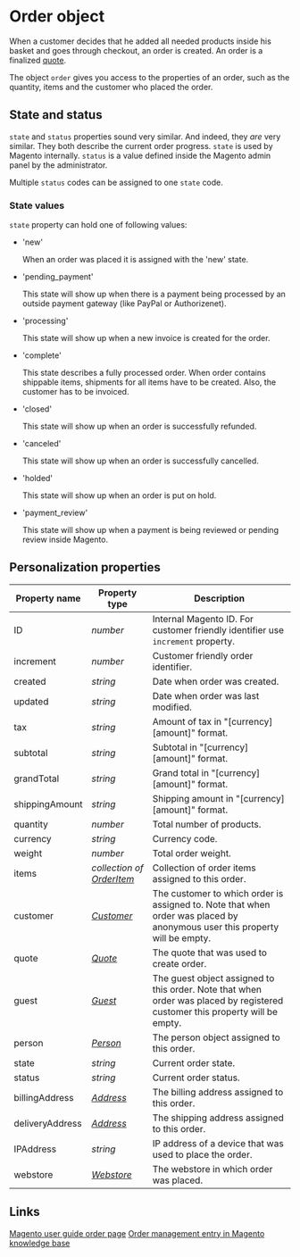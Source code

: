 # Order object

When a customer decides that he added all needed products inside his basket and 
goes through checkout, an order is created. An order is a finalized [quote][quote-object].

The object `order` gives you access to the properties of an order, such as 
the quantity, items and the customer who placed the order.  

## State and status

`state` and `status` properties sound very similar. And indeed, they _are_ very
similar. They both describe the current order progress. `state` is used by Magento
internally. `status` is a value defined inside the Magento admin panel by the administrator.

Multiple `status` codes can be assigned to one `state` code.

### State values

`state` property can hold one of following values:

* 'new'

  When an order was placed it is assigned with the 'new' state.
  
* 'pending_payment'
    
  This state will show up when there is a payment being processed by an outside payment
  gateway (like PayPal or Authorizenet).
    
* 'processing'

  This state will show up when a new invoice is created for the order.
  
* 'complete'

  This state describes a fully processed order. When order contains shippable 
  items, shipments for all items have to be created. Also, the customer has to 
  be invoiced.
  
* 'closed'
  
  This state will show up when an order is successfully refunded.
  
* 'canceled'
  
  This state will show up when an order is successfully cancelled.
  
* 'holded'
  
  This state will show up when an order is put on hold.
    
* 'payment_review'

  This state will show up when a payment is being reviewed or pending review inside Magento.


## Personalization properties

| Property name   | Property type                                 | Description                                                                                                                  |
|-----------------|-----------------------------------------------|------------------------------------------------------------------------------------------------------------------------------|
| ID              | _number_                                      | Internal Magento ID. For customer friendly identifier use `increment` property.                                              |
| increment       | _number_                                      | Customer friendly order identifier.                                                                                          |
| created         | _string_                                      | Date when order was created.                                                                                                 |
| updated         | _string_                                      | Date when order was last modified.                                                                                           |
| tax             | _string_                                      | Amount of tax in "[currency] [amount]" format.                                                                               |
| subtotal        | _string_                                      | Subtotal in "[currency] [amount]" format.                                                                                    |
| grandTotal      | _string_                                      | Grand total in "[currency] [amount]" format.                                                                                 |
| shippingAmount  | _string_                                      | Shipping amount in "[currency] [amount]" format.                                                                             |
| quantity        | _number_                                      | Total number of products.                                                                                                    |
| currency        | _string_                                      | Currency code.                                                                                                               |
| weight          | _number_                                      | Total order weight.                                                                                                          |
| items           | _collection of [OrderItem][orderitem-object]_ | Collection of order items assigned to this order.                                                                            |
| customer        | _[Customer][customer-object]_                 | The customer to which order is assigned to. Note that when order was placed by anonymous user this property will be empty.   |
| quote           | _[Quote][quote-object]_                       | The quote that was used to create order.                                                                                    |
| guest           | _[Guest][guest-object]_                       | The guest object assigned to this order. Note that when order was placed by registered customer this property will be empty. |
| person          | _[Person][person-object]_                     | The person object assigned to this order.                                                                                    |
| state           | _string_                                      | Current order state.                                                                                                         |
| status          | _string_                                      | Current order status.                                                                                                        |
| billingAddress  | _[Address][address-object]_                   | The billing address assigned to this order.                                                                                  |
| deliveryAddress | _[Address][address-object]_                   | The shipping address assigned to this order.                                                                                 |
| IPAddress       | _string_                                      | IP address of a device that was used to place the order.                                                                     |
| webstore        | _[Webstore][webstore-object]_                 | The webstore in which order was placed.                                                                                      |

## Links

[Magento user guide order page](http://merch.docs.magento.com/ce/user_guide/Magento_Community_Edition_User_Guide.html#section-sales-orders.html%3FTocPath%3DSales%2520%2526%2520Orders%7C_____0)
[Order management entry in Magento knowledge base](http://www.magentocommerce.com/wiki/2_-_magento_concepts_and_architecture/order_management#xmind_source_file)

[quote-object]: copernica-docs:MarketingSuite/magento-integration/object/quote
[orderitem-object]: copernica-docs:MarketingSuite/magento-integration/object/order-item
[customer-object]: copernica-docs:MarketingSuite/magento-integration/object/customer
[guest-object]: copernica-docs:MarketingSuite/magento-integration/object/guest
[person-object]: copernica-docs:MarketingSuite/magento-integration/object/person
[address-object]: copernica-docs:MarketingSuite/magento-integration/object/address
[webstore-object]: copernica-docs:MarketingSuite/magento-integration/object/webstore
